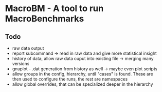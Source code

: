 # MacroBM - A tool to run MacroBenchmarks


## Todo

- raw data output
- report subcommand -> read in raw data and give more statistical insight
- history of data, allow raw data ouput into existing file -> merging many
  versions
- gnuplot - .dat generation from history as well -> maybe even plot scripts
- allow groups in the config, hierarchy, until "cases" is found. These are then
  used to configure the runs, the rest are namespaces
- allow global overrides, that can be specialized deeper in the hierarchy
